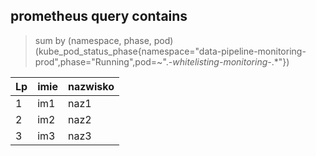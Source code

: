 ## prometheus query contains

> sum by (namespace, phase, pod) (kube_pod_status_phase{namespace="data-pipeline-monitoring-prod",phase="Running",pod=~".*-whitelisting-monitoring-*.*"})

  

|Lp |imie |nazwisko|
|-- |---- |--------|
|1 |im1 | naz1 |
|2 |im2 |naz2|
|3 |im3 |naz3|

